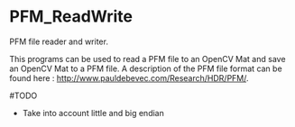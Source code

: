 # PFM_ReadWrite
PFM file reader and writer.

This programs can be used to read a PFM file to an OpenCV Mat and save an OpenCV Mat to a PFM file.
A description of the PFM file format can be found here : http://www.pauldebevec.com/Research/HDR/PFM/.

#TODO 
* Take into account little and big endian
